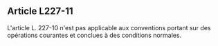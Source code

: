 Article L227-11
----
L'article L. 227-10 n'est pas applicable aux conventions portant sur des
opérations courantes et conclues à des conditions normales.
